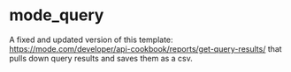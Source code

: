 # mode_query
A fixed and updated version of this template: https://mode.com/developer/api-cookbook/reports/get-query-results/ that pulls down query results and saves them as a csv.

